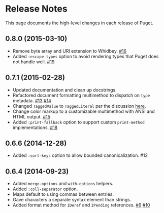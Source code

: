Release Notes
=============

This page documents the high-level changes in each release of Puget.

## 0.8.0 (2015-03-10)

- Remove byte array and URI extension to Whidbey.
  [#16](//github.com/greglook/puget/issue/16)
- Added `:escape-types` option to avoid rendering types that Puget does not
  handle well.
  [#19](//github.com/greglook/puget/pull/19)

## 0.7.1 (2015-02-28)

- Updated documentation and clean up docstrings.
- Refactored document formatting multimethod to dispatch on `type` metadata.
  [#13](//github.com/greglook/puget/issue/13)
  [#14](//github.com/greglook/puget/pull/14)
- Changed `TaggedValue` to `TaggedLiteral` per the discussion
  [here](https://groups.google.com/forum/#!topic/clojure-dev/LW0ocQ1RcYI).
- Change color markup to a customizable multimethod with ANSI and HTML output.
  [#15](//github.com/greglook/puget/pull/15)
- Added `:print-fallback` option to support custom `print-method` implementations.
  [#18](//github.com/greglook/puget/pull/18)

## 0.6.6 (2014-12-28)

- Added `:sort-keys` option to allow bounded canonicalization. #12

## 0.6.4 (2014-09-23)

- Added `merge-options` and `with-options` helpers.
- Added `:coll-separator` option.
- Maps default to using commas between entries.
- Gave characters a separate syntax element than strings.
- Added format method for `IDeref` and `IPending` references.
  [#9](//github.com/greglook/puget/issues/9)
  [#10](//github.com/greglook/puget/pull/10)
